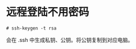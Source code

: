 <!-- ssh.md --- 
;; 
;; Description: 
;; Author: Hongyi Wu(吴鸿毅)
;; Email: wuhongyi@qq.com 
;; Created: 日 4月  3 16:29:11 2016 (+0800)
;; Last-Updated: 日 4月  3 16:31:34 2016 (+0800)
;;           By: Hongyi Wu(吴鸿毅)
;;     Update #: 1
;; URL: http://wuhongyi.cn -->

# 远程登陆不用密码

```
# ssh-keygen -t rsa
```

会在 .ssh 中生成私钥、公钥。将公钥复制到对应电脑。

<!-- ssh.md ends here -->
